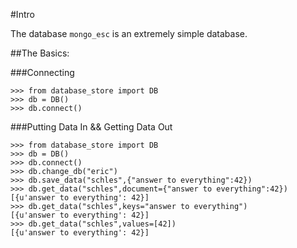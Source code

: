 #Intro

The database `mongo_esc` is an extremely simple database.

##The Basics:

###Connecting

```
>>> from database_store import DB
>>> db = DB()
>>> db.connect()
```

###Putting Data In && Getting Data Out

```
>>> from database_store import DB
>>> db = DB()
>>> db.connect()
>>> db.change_db("eric")
>>> db.save_data("schles",{"answer to everything":42})
>>> db.get_data("schles",document={"answer to everything":42})
[{u'answer to everything': 42}]
>>> db.get_data("schles",keys="answer to everything")
[{u'answer to everything': 42}]
>>> db.get_data("schles",values=[42])
[{u'answer to everything': 42}]
```





